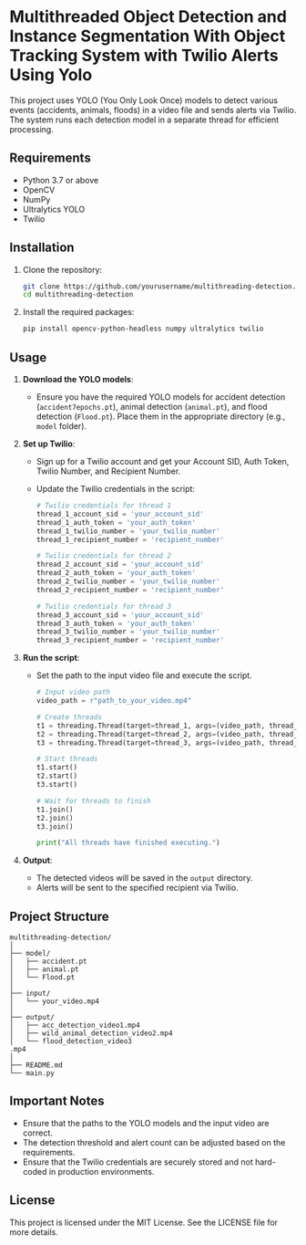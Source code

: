 # Multithreaded Object Detection and Instance Segmentation With Object Tracking System with Twilio Alerts Using Yolo

This project uses YOLO (You Only Look Once) models to detect various events (accidents, animals, floods) in a video file and sends alerts via Twilio. The system runs each detection model in a separate thread for efficient processing.

## Requirements

- Python 3.7 or above
- OpenCV
- NumPy
- Ultralytics YOLO
- Twilio

## Installation

1. Clone the repository:
    ```bash
    git clone https://github.com/yourusername/multithreading-detection.git
    cd multithreading-detection
    ```

2. Install the required packages:
    ```bash
    pip install opencv-python-headless numpy ultralytics twilio
    ```

## Usage

1. **Download the YOLO models**:
   - Ensure you have the required YOLO models for accident detection (`accident7epochs.pt`), animal detection (`animal.pt`), and flood detection (`Flood.pt`). Place them in the appropriate directory (e.g., `model` folder).

2. **Set up Twilio**:
   - Sign up for a Twilio account and get your Account SID, Auth Token, Twilio Number, and Recipient Number.
   - Update the Twilio credentials in the script:

     ```python
     # Twilio credentials for thread 1
     thread_1_account_sid = 'your_account_sid'
     thread_1_auth_token = 'your_auth_token'
     thread_1_twilio_number = 'your_twilio_number'
     thread_1_recipient_number = 'recipient_number'

     # Twilio credentials for thread 2
     thread_2_account_sid = 'your_account_sid'
     thread_2_auth_token = 'your_auth_token'
     thread_2_twilio_number = 'your_twilio_number'
     thread_2_recipient_number = 'recipient_number'

     # Twilio credentials for thread 3
     thread_3_account_sid = 'your_account_sid'
     thread_3_auth_token = 'your_auth_token'
     thread_3_twilio_number = 'your_twilio_number'
     thread_3_recipient_number = 'recipient_number'
     ```

3. **Run the script**:
   - Set the path to the input video file and execute the script.

     ```python
     # Input video path
     video_path = r"path_to_your_video.mp4"

     # Create threads
     t1 = threading.Thread(target=thread_1, args=(video_path, thread_1_account_sid, thread_1_auth_token, thread_1_twilio_number, thread_1_recipient_number))
     t2 = threading.Thread(target=thread_2, args=(video_path, thread_2_account_sid, thread_2_auth_token, thread_2_twilio_number, thread_2_recipient_number))
     t3 = threading.Thread(target=thread_3, args=(video_path, thread_3_account_sid, thread_3_auth_token, thread_3_twilio_number, thread_3_recipient_number))

     # Start threads
     t1.start()
     t2.start()
     t3.start()

     # Wait for threads to finish
     t1.join()
     t2.join()
     t3.join()

     print("All threads have finished executing.")
     ```

4. **Output**:
   - The detected videos will be saved in the `output` directory.
   - Alerts will be sent to the specified recipient via Twilio.

## Project Structure

```
multithreading-detection/
│
├── model/
│   ├── accident.pt
│   ├── animal.pt
│   └── Flood.pt
│
├── input/
│   └── your_video.mp4
│
├── output/
│   ├── acc_detection_video1.mp4
│   ├── wild_animal_detection_video2.mp4
│   └── flood_detection_video3
.mp4
│
├── README.md
└── main.py
```

## Important Notes

- Ensure that the paths to the YOLO models and the input video are correct.
- The detection threshold and alert count can be adjusted based on the requirements.
- Ensure that the Twilio credentials are securely stored and not hard-coded in production environments.

## License

This project is licensed under the MIT License. See the LICENSE file for more details.

